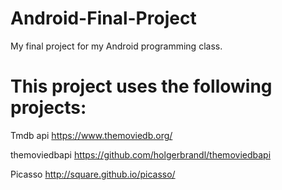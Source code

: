 # Android-Final-Project
My final project for my Android programming class. 

# This project uses the following projects:

Tmdb api
https://www.themoviedb.org/

themoviedbapi
https://github.com/holgerbrandl/themoviedbapi

Picasso
http://square.github.io/picasso/

